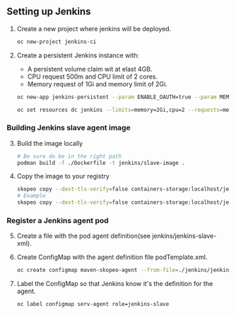 ## Setting up Jenkins

1. Create a new project where jenkins will be deployed.

    ``` bash
    oc new-project jenkins-ci
    ```

2. Create a persistent Jenkins instance with:

    * A persistent volume claim wit at elast 4GB.
    * CPU request 500m and CPU limit of 2 cores.
    * Memory request of 1Gi and memory limit of 2Gi.

    ``` bash
    oc new-app jenkins-persistent --param ENABLE_OAUTH=true --param MEMORY_LIMIT=2Gi --param VOLUME_CAPACITY=4Gi --param DISABLE_ADMINISTRATIVE_MONITORS=true --as-deployment-config=true
    ```

    ``` bash
    oc set resources dc jenkins --limits=memory=2Gi,cpu=2 --requests=memory=1Gi,cpu=500m
    ```

### Building Jenkins slave agent image
3. Build the image locally
    ``` bash
    # Be sure do be in the right path
    podman build -f ./Dockerfile -t jenkins/slave-image .
    ```

4. Copy the image to your registry
    ``` bash
    skopeo copy --dest-tls-verify=false containers-storage:localhost/jenkins/slave-image docker://<Your Registry>
    # Example
    skopeo copy --dest-tls-verify=false containers-storage:localhost/jenkins/slave-image docker://quay.io/edubois10/jenkins-slave-image
    ```

### Register a Jenkins agent pod

5. Create a file with the pod agent definition(see jenkins/jenkins-slave-xml).
    
6. Create ConfigMap with the agent definition file podTemplate.xml.
    ``` bash
    oc create configmap maven-skopeo-agent --from-file=./jenkins/jenkins-slave-xml -n jenkins-ci
    ```

7. Label the ConfigMap so that Jenkins know it's the definition for the agent.
    ``` bash
    oc label configmap serv-agent role=jenkins-slave
    ```